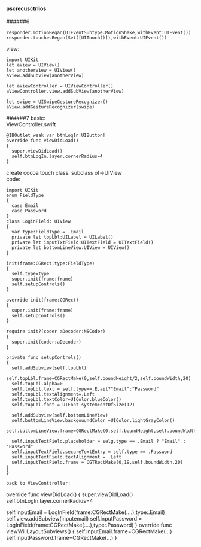 #### pscrecusctrlios
######6
```
responder.motionBegan(UIEventSubtype.MotionShake,withEvent:UIEvent())
responder.touchesBegan(Set([UITouch()]),withEvent:UIEvent())
```
view:
```
import UIKit
let aView = UIView()
let anotherView = UIView()
aView.addSubview(anotherView)

let aViewController = UIViewController()
aViewController.view.addSubView(anotherView)

let swipe = UISwipeGestureRecognizer()
aView.addGestureRecognizer(swipe)
```
######7
basic:  
ViewController.swift
```
@IBOutlet weak var btnLogIn:UIButton!
override func viewDidLoad()
{
  super.viewDidLoad()
  self.btnLogIn.layer.cornerRadius=4
}
```
create cocoa touch class.
subclass of->UIView  
code:
```
import UIKit
enum FieldType
{
  case Email
  case Password
}
class LoginField: UIView
{
  var type:FieldType = .Email
  private let topLbl:UILabel = UILabel()
  private let imputTxtField:UITextField = UITextField()
  private let bottomLineView:UIView = UIView()
}

init(frame:CGRect,type:FieldType)
{
  self.type=type
  super.init(frame:frame)
  self.setupControls()
}

override init(frame:CGRect)
{
  super.init(frame:frame)
  self.setupControls()
}

require init?(coder aDecoder:NSCoder)
{
  super.init(coder:aDecoder)
}

private func setupControls()
{
  self.addSubview(self.topLbl)
  self.topLbl.frame=CGRectMake(0,self.boundHeight/2,self.boundWidth,20)
  self.topLbl.alpha=0
  self.topLbl.text = self.type==.E,ail?"Email":"Password"
  self.topLbl.textAlignment=.Left
  self.topLbl.textColor=UIColor.blueColor()
  self.topLbl.font = UIFont.systemFontOfSize(12)
  
  self.addSubview(self.bottomLineView)
  self.buttomLineView.backgouundColor =UIColor.lightGrayColor()
  self.buttomLineView.frame=CGRectMake(0,self.boundHeight,self.boundWidth,1)
  
  self.inputTextField.placeholder = selg.type == .Email ? "Email" : "Password"
  self.inputTextField.secureTextEntry = self.type == .Password
  self.inputTextField.textAlignment = .Left
  self.inputTextField.frame = CGTRectMake(0,19,self.boundWidth,20)
}
}

back to ViewConttroller:
```
override func viewDidLoad()
{
  super.viewDidLoad()
  self.btnLogIn.layer.cornerRadius=4
  
  self.inputEmail = LogInField(frame:CGRectMake(....),type:.Email)
  self.view.addSubview(inputemail)
  self.inputPassword = LogInField(frame:CGRectMake(....),type:.Password)
}
override func viewWillLayoutSubviews()
{
  self.inputEmail.frame=CGRectMake(...)
  self.inputPassword.frame=CGRectMake(...)
}
```

